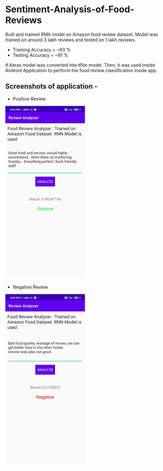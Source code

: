 # Sentiment-Analysis-of-Food-Reviews

Built and trained RNN model on Amazon food review dataset. Model was trained on around 3 lakh reviews and tested on 1 lakh reviews.

- Training Accuracy = ~93 %
- Testing Accuracy = ~91 %

tf.Keras model was converted into tflite model. Then, it was used inside Android Application to perform the food review classification inside app.

## Screenshots of application - 

- Positive Review
 <img src="https://github.com/ShashankSinha98/Sentiment-Analysis-of-Food-Reviews/blob/master/images/pos_img.jpeg" width="250">

- Negative Review
<img src="https://github.com/ShashankSinha98/Sentiment-Analysis-of-Food-Reviews/blob/master/images/neg_img.jpeg" width="250">
